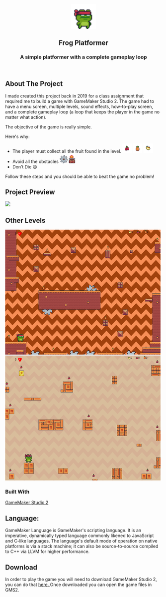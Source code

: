 



<!-- PROJECT LOGO -->
<br />
<div align="center">
  <a href="https://github.com/othneildrew/Best-README-Template">
    <img src="README-Images/07f35d65-7f0f-430c-928d-d9fb32f3a4cf copy.png" alt="Logo" width="80" height="80">
  </a>

  <h2 align="center">Frog Platformer</h2>

  <p align="center">
   <h3> A simple platformer with a complete gameplay loop    </h3> 
    <br />
 
    
  </p>
</div>



<!-- ABOUT THE PROJECT -->
## About The Project

I made created this project back in 2019 for a class assignment that required me to build a game with GameMaker Studio 2. The game had to have a menu screen, multiple levels, sound effects, how-to-play screen, and a complete gameplay loop (a loop that keeps the player in the game no matter what action).

The objective of the game is really simple.

Here's why:
* The player must collect all the fruit found in the level. <img src="README-Images/08d45683-0436-4ab7-b8df-6e3f9d8f3062 copy.png" alt="Fruit" width="30" height="30"> <img src="README-Images/4e204825-3e30-4a53-bb95-da59a8141e6a copy.png" alt="Fruit" width="30" height="30"> <img src="README-Images/5fe9be5c-cccf-45a5-96c1-ded8da673650 copy.png" alt="Fruit" width="30" height="30">
* Avoid all the obstacles    <img src="README-Images/5e93930f-594f-43f9-9766-52c047a40d49 copy.png" alt="Fruit" width="25" height="25">    <img src="README-Images/867b8557-bf1c-4758-ad53-ae89accdccbb copy.png" alt="Fruit" width="20" height="30"> 
* Don’t Die :smile:

Follow these steps and you should be able to beat the game no problem!

## Project Preview

![](README-Images/game.gif)

<h2>Other Levels</h2>

 <img src="README-Images/gameScreenShot.png" alt="Fruit" width="500" height="400"> <img src="README-Images/gameScreenShot2.png" alt="Fruit" width="500" height="400"> 

### Built With

<a href = "https://www.yoyogames.com/en/gamemaker" > GameMaker Studio 2 </a>

## Language: 

GameMaker Language is GameMaker's scripting language. It is an imperative, dynamically typed language commonly likened to JavaScript and C-like languages. The language's default mode of operation on native platforms is via a stack machine; it can also be source-to-source compiled to C++ via LLVM for higher performance.

## Download

In order to play the game you will need to download GameMaker Studio 2, you can do that <a href = "https://www.yoyogames.com/en/get" > here. </a> Once downloaded you can open the game files in GMS2. 
